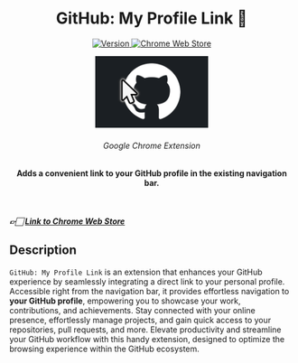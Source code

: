 <h1 align="center">GitHub: My Profile Link 🔗</h1>

<p align="center">
  <a href="https://chrome.google.com/webstore/detail/github-my-profile-link/pgmjhnjdlhfmgkckbhkemdhipjkdedop">
    <img src="https://img.shields.io/badge/version-v2.1.0-5d8d37?style=flat-square" alt="Version" />
  </a>
  <a href="https://chrome.google.com/webstore/detail/github-my-profile-link/pgmjhnjdlhfmgkckbhkemdhipjkdedop">
    <img src="https://img.shields.io/badge/chrome_web_store-link-orange?style=flat-square" alt="Chrome Web Store" />
  </a>
</p>

<p align="center">
  <a href="https://chrome.google.com/webstore/detail/github-my-profile-link/pgmjhnjdlhfmgkckbhkemdhipjkdedop">
    <img src="./assets/img/logo.png" width="200" alt="GitHub: My Profile Link" />
  </a>
</p>

<h6 align="center">Google Chrome Extension</h6>

<p align="center">
  <b>Adds a convenient link to your GitHub profile in the existing navigation bar.</b>
</p>

<br />

##### 👉🏻 [Link to Chrome Web Store](https://chrome.google.com/webstore/detail/github-my-profile-link/pgmjhnjdlhfmgkckbhkemdhipjkdedop)

## Description

`GitHub: My Profile Link` is an extension that enhances your GitHub experience by seamlessly integrating a direct link to your personal profile. Accessible right from the navigation bar, it provides effortless navigation to **your GitHub profile**, empowering you to showcase your work, contributions, and achievements. Stay connected with your online presence, effortlessly manage projects, and gain quick access to your repositories, pull requests, and more. Elevate productivity and streamline your GitHub workflow with this handy extension, designed to optimize the browsing experience within the GitHub ecosystem.
